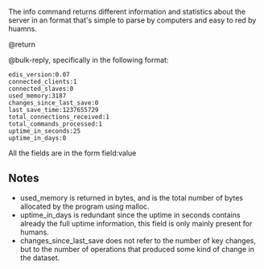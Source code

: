 

The info command returns different information and statistics about the server in an format that's simple to parse by computers and easy to red by huamns.

@return

@bulk-reply, specifically in the following format:

	edis_version:0.07
	connected_clients:1
	connected_slaves:0
	used_memory:3187
	changes_since_last_save:0
	last_save_time:1237655729
	total_connections_received:1
	total_commands_processed:1
	uptime_in_seconds:25
	uptime_in_days:0

All the fields are in the form field:value

## Notes

* used_memory is returned in bytes, and is the total number of bytes allocated by the program using malloc.
* uptime_in_days is redundant since the uptime in seconds contains already the full uptime information, this field is only mainly present for humans.
* changes_since_last_save does not refer to the number of key changes, but to the number of operations that produced some kind of change in the dataset.



[1]: /p/redis/wiki/ReplyTypes
